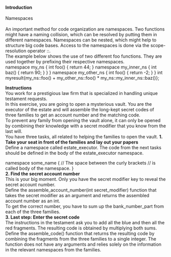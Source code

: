 <strong>Introduction</strong>
<br>
<br>
Namespaces
<br>
<br>
An important method for code organization are namespaces. Two functions might have a naming collision, which can be resolved by putting them in different namespaces. Namespaces can be nested, which might help to structure big code bases. Access to the namespaces is done via the scope-resolution operator ::.
<br>
The example below shows the use of two different foo functions. They are used together by prefixing their respective namespaces.
<br>
namespace my_ns {
    int foo() {
        return 44;
    }
    namespace my_inner_ns {
        int baz() {
            return 90;
        }
    }
}
namespace my_other_ns {
    int foo() {
        return -2;
    }
}
int myresult{my_ns::foo() + my_other_ns::foo() * my_ns::my_inner_ns::baz()};
<be>

**Instructions**
<be>
<br>
You work for a prestigious law firm that is specialized in handling unique testament requests.
<br>
In this exercise, you are going to open a mysterious vault. You are the executor of the estate and will assemble the long-kept secret codes of three families to get an account number and the matching code.
<br>
To prevent any family from opening the vault alone, it can only be opened by combining their knowledge with a secret modifier that you know from the last will.
<br>
You have three tasks, all related to helping the families to open the vault.
<be>
<strong>1. Take your seat in front of the families and lay out your papers</strong>
<br>
Define a namespace called estate_executor. The code from the next tasks should be defined in the body of the estate_executor namespace.

namespace some_name {
    // The space between the curly brackets
    // is called body of the  namespace.
}
<be>
<br>
<strong>2. Find the secret account number</strong>
<be>
<br>
This is your big moment. Only you have the secret modifier key to reveal the secret account number.
<br>
Define the assemble_account_number(int secret_modifier) function that takes the secret modifier as an argument and returns the assembled account number as an int.
<br>
To get the correct number, you have to sum up the bank_number_part from each of the three families.
<be>
<br>
<strong>3. Last step: Enter the secret code</strong>
<be>
<br>
The instructions in the testament ask you to add all the blue and then all the red fragments. The resulting code is obtained by multiplying both sums.
<br>
Define the assemble_code() function that returns the resulting code by combining the fragments from the three families to a single integer. The function does not have any arguments and relies solely on the information in the relevant namespaces from the families.
